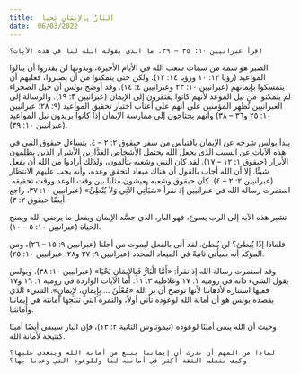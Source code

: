 ```yaml
---
title:  البَارُ بِالإيمَانِ يَحيا
date:  06/03/2022
---
```


`اقرأ عبرانيين ١٠: ٣٥ – ٣٩. ما الذي يقوله الله لنا في هذه الآيات؟`

الصبر هو سمة من سمات شعب الله في الأيام الأخيرة، وبدونها لن يقدروا أن ينالوا المواعيد (رؤيا ١٣: ١٠ ورؤيا ١٤: ١٢). ولكن حتى يتمكنوا من أن يصبروا، فعليهم أن يتمسكوا بإيمانهم (عبرانيين ١٠: ٢٣ وعبرانيين ٤: ١٤). وقد أوضح بولس أن جيل الصحراء لم يتمكنوا من نيل الموعد لأنهم كانوا يفتقرون إلى الإيمان (عبرانيين ٣: ١٩). والرسالة إلى العبرانيين تُظهِر المؤمنين على أنهم على أعتاب اختبار تحقيق المواعيد (٩: ٢٨؛ عبرانيين ١٠: ٢٥ و٣٦ – ٣٨) وأنهم يحتاجون إلى ممارسة الإيمان إذا كانوا يريدون نيل المواعيد (عبرانيين ١٠: ٣٩).

يبدأ بولس شرحه عن الإيمان باقتباس من سفر حبقوق ٢: ٢ – ٤. يتساءل حبقوق النبي في هذه الآيات عن السبب الذي يجعل الله يحتمل الأشخاص الغدَّارين الأشرار الذين يظلمون الأبرار (حبقوق ١: ١٢ – ١٧). لقد كان النبي وشعبه يتألمون، ولذلك أرادوا من الله أن يفعل شيئًا. إلا أن الله أجاب بالقول أن هناك ميعاد لتحقق وعده، وأنه يجب عليهم الانتظار (عبرانيين ٢: ٢ – ٤). كان حبقوق وشعبه يعيشون مثلنا بين وقت الوعد ووقت تحقيقه. استمرت رسالة الله في عبرانيين إذ نقرأ «سَيَأْتِي الآتِي وَلاَ يُبْطِئُ» (عبرانيين ١٠: ٣٧، راجع أيضًا حبقوق ٢: ٣).

تشير هذه الآية إلى الرب يسوع، فهو البار، الذي جسَّد الإيمان ويفعل ما يرضي الله ويمنح الحياة (عبرانيين ١٠: ٥ – ١٠).

فلماذا إذًا يُبطئ؟ لن يُبطئ. لقد أتى بالفعل ليموت من أجلنا (عبرانيين ٩: ١٥ – ٢٦)، ومن المؤكد أنه سيأتي ثانيةً في الميعاد المحدد (عبرانيين ٩: ٢٧ و٢٨؛ عبرانيين ١٠: ٢٥).

وقد استمرت رسالة الله إذ نقرأ: «أَمَّا الْبَارُّ فَبِالإِيمَانِ يَحْيَا» (عبرانيين ١٠: ٣٨). وبولس يقول الشيء ذاته في رومية ١: ١٧ وغلاطية ٣: ١١. أما الآيات الواردة في رومية ١: ١٦ و١٧ ففيها استنارة لأذهاننا لأنها توضح أن بر الله «مُعْلَنٌ ... بِإِيمَانٍ، لإِيمَانٍ». الشيء الذي يقصده بولس هو أن أمانة الله لوعوده تأتي أولاً، والثمرة التي تنتجها أمانته هي إيماننا وأمانتنا.

وحيث أن الله يبقى أمينًا لوعوده (تيموثاوس الثانية ٢: ١٣)، فإن البار سيبقى أيضًا أمينًا كنتيجة لأمانة الله.

`لماذا من المهم أن ندرك أن إيماننا ينبع من أمانة الله ويتغذى عليها؟ وكيف نتعلم الثقة أكثر في أمانته لنا وللوعود التي وعدنا بها؟`